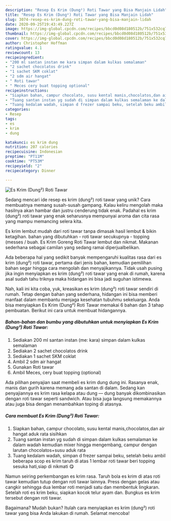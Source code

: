 ```yaml
---
description: "Resep Es Krim (Dung²) Roti Tawar yang Bisa Manjain Lidah"
title: "Resep Es Krim (Dung²) Roti Tawar yang Bisa Manjain Lidah"
slug: 3074-resep-es-krim-dung-roti-tawar-yang-bisa-manjain-lidah
date: 2020-09-25T19:43:49.227Z
image: https://img-global.cpcdn.com/recipes/bbcd0d08d180512b/751x532cq70/es-krim-dung-roti-tawar-foto-resep-utama.jpg
thumbnail: https://img-global.cpcdn.com/recipes/bbcd0d08d180512b/751x532cq70/es-krim-dung-roti-tawar-foto-resep-utama.jpg
cover: https://img-global.cpcdn.com/recipes/bbcd0d08d180512b/751x532cq70/es-krim-dung-roti-tawar-foto-resep-utama.jpg
author: Christopher Hoffman
ratingvalue: 4.1
reviewcount: 13
recipeingredient:
- "200 ml santan instan me kara simpan dalam kulkas semalaman"
- "2 sachet chocolatos drink"
- "1 sachet SKM coklat"
- "2 sdm air hangat"
- " Roti tawar"
- " Meces cery buat topping optional"
recipeinstructions:
- "Siapkan bahan, campur chocolato, susu kental manis,chocolatos,dan air hangat aduk rata sisihkan"
- "Tuang santan instan yg sudah di simpan dalam kulkas semalaman ke dalam wadah kemudian mixer hingga mengembang, campur dengan larutan chocolatos+susu aduk rata"
- "Tuang kedalam wadah, simpan d frezer sampai beku, setelah beku ambil beberapa scop es krim taruh di atas 1 lembar roti tawar beri topping sesuka hati,siap di nikmati 😋"
categories:
- Resep
tags:
- es
- krim
- dung

katakunci: es krim dung 
nutrition: 207 calories
recipecuisine: Indonesian
preptime: "PT11M"
cooktime: "PT53M"
recipeyield: "2"
recipecategory: Dinner

---
```



![Es Krim (Dung²) Roti Tawar](https://img-global.cpcdn.com/recipes/bbcd0d08d180512b/751x532cq70/es-krim-dung-roti-tawar-foto-resep-utama.jpg)

Sedang mencari ide resep es krim (dung²) roti tawar yang unik? Cara membuatnya memang susah-susah gampang. Kalau keliru mengolah maka hasilnya akan hambar dan justru cenderung tidak enak. Padahal es krim (dung²) roti tawar yang enak seharusnya mempunyai aroma dan cita rasa yang mampu memancing selera kita.

Es krim lembut mudah dari roti tawar tanpa dimasak hasil lembut &amp; bikin ketagihan. bahan yang dibutuhkan - roti tawar secukupnya - topping (messes / buah. Es Krim Goreng Roti Tawar lembut dan nikmat. Makanan sederhana sebagai camilan yang sedang ramai diperjualbelikan.

Ada beberapa hal yang sedikit banyak mempengaruhi kualitas rasa dari es krim (dung²) roti tawar, pertama dari jenis bahan, kemudian pemilihan bahan segar hingga cara mengolah dan menyajikannya. Tidak usah pusing jika ingin menyiapkan es krim (dung²) roti tawar yang enak di rumah, karena asal sudah tahu triknya maka hidangan ini bisa jadi suguhan istimewa.


Nah, kali ini kita coba, yuk, kreasikan es krim (dung²) roti tawar sendiri di rumah. Tetap dengan bahan yang sederhana, hidangan ini bisa memberi manfaat dalam membantu menjaga kesehatan tubuhmu sekeluarga. Anda bisa menyiapkan Es Krim (Dung²) Roti Tawar memakai 6 bahan dan 3 tahap pembuatan. Berikut ini cara untuk membuat hidangannya.

<!--inarticleads1-->

##### Bahan-bahan dan bumbu yang dibutuhkan untuk menyiapkan Es Krim (Dung²) Roti Tawar:

1. Sediakan 200 ml santan instan (me: kara) simpan dalam kulkas semalaman
1. Sediakan 2 sachet chocolatos drink
1. Sediakan 1 sachet SKM coklat
1. Ambil 2 sdm air hangat
1. Gunakan  Roti tawar
1. Ambil  Meces, cery buat topping (optional)


Ada pilihan penyajian saat membeli es krim dung dung ini. Rasanya enak, manis dan gurih karena memang ada santan di dalam. Sedang kan penyajiannya es krim rasa kelapa atau dung — dung banyak dikombinasikan dengan roti tawar seperti sandwich. Atau bisa juga langsung memakannya atau juga bisa dengan menambahkan toping di atasnya. 

<!--inarticleads2-->

##### Cara membuat Es Krim (Dung²) Roti Tawar:

1. Siapkan bahan, campur chocolato, susu kental manis,chocolatos,dan air hangat aduk rata sisihkan
1. Tuang santan instan yg sudah di simpan dalam kulkas semalaman ke dalam wadah kemudian mixer hingga mengembang, campur dengan larutan chocolatos+susu aduk rata
1. Tuang kedalam wadah, simpan d frezer sampai beku, setelah beku ambil beberapa scop es krim taruh di atas 1 lembar roti tawar beri topping sesuka hati,siap di nikmati 😋


Namun seiring perkembangan es krim rasa. Taruh bola es krim di atas roti tawar kemudian tutup dengan roti tawar lainnya. Press dengan gelas atau cangkir sehingga dua lembar roti menjadi satu dan membentuk lingkaran. Setelah roti es krim beku, siapkan kocok telur ayam dan. Bungkus es krim tersebut dengan roti tawar. 

Bagaimana? Mudah bukan? Itulah cara menyiapkan es krim (dung²) roti tawar yang bisa Anda lakukan di rumah. Selamat mencoba!

